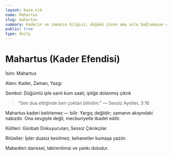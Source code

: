 ```yaml
---
layout: base.njk
name: Mahartus
slug: mahartus
summary: Kaderin ve zamanın bilgisi; düğümü çözen ama asla bağlamayan el.
public: true
type: deity
---
```


# Mahartus (Kader Efendisi)

İsim: Mahartus

Alanı: Kader, Zaman, Yazgı

Sembol: Düğümlü iple sarılı kum saati; ipliğe dolanmış çıkrık

> “Sen dua ettiğinde ben çoktan bilirdim.” — Sessiz Ayetler, 3:16

Mahartus kaderi belirlemez — bilir. Yargıç değildir; zamanın akışındaki nabızdır. Ona sevgiyle değil, mecburiyetle ibadet edilir.

Kültleri: Günbatı Dokuyucuları; Sessiz Çıkrıkçılar.

Ritüeller: İpler duasız kesilmez; kehanetler kumaşa yazılır.

Mabedleri dairesel, labirentimsi ve yankı doludur.
